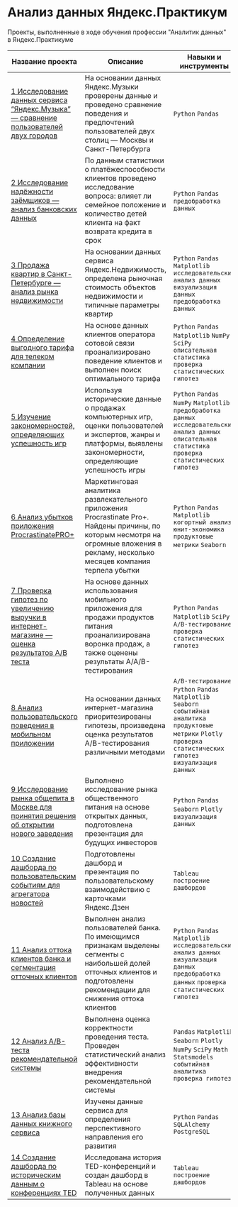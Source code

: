 # Анализ данных Яндекс.Практикум
Проекты, выполненные в ходе обучения профессии "Аналитик данных" в Яндекс.Практикуме

| Название проекта | Описание | Навыки и инструменты |
|---|---|---|
| [1 Исследование данных сервиса “Яндекс.Музыка” — сравнение пользователей двух городов](https://github.com/GlotovAlex/yandex_praktikum_projects/tree/main/01_Исследование_данных_сервиса_Яндекс.Музыка) | На основании данных Яндекс.Музыки проверены данные и проведено сравнение поведения и предпочтений пользователей двух столиц — Москвы и Санкт-Петербурга | `Python` `Pandas` |
| [2 Исследование надёжности заёмщиков — анализ банковских данных](https://github.com/GlotovAlex/yandex_praktikum_projects/tree/main/02_Исследование_надежности_заемщиков) | По данным статистики о платёжеспособности клиентов проведено исследование вопроса: влияет ли семейное положение и количество детей клиента на факт возврата кредита в срок | `Python` `Pandas` `предобработка данных` |
| [3 Продажа квартир в Санкт-Петербурге — анализ рынка недвижимости](https://github.com/GlotovAlex/yandex_praktikum_projects/tree/main/03_Анализ_рынка_недвижимости_СПб) | На основании данных сервиса Яндекс.Недвижимость, определена рыночная стоимость объектов недвижимости и типичные параметры квартир | `Python` `Pandas` `Matplotlib` `исследовательский анализ данных` `визуализация данных` `предобработка данных` |
| [4 Определение выгодного тарифа для телеком компании](https://github.com/GlotovAlex/yandex_praktikum_projects/tree/main/04_Определение_выгодного_тарифа_телеком_компании) | На основе данных клиентов оператора сотовой связи проанализировано поведение клиентов и выполнен поиск оптимального тарифа | `Python` `Pandas` `Matplotlib` `NumPy` `SciPy` `описательная статистика` `проверка статистических гипотез` |
| [5 Изучение закономерностей, определяющих успешность игр](https://github.com/GlotovAlex/yandex_praktikum_projects/tree/main/05_Изучение_закономерностей_определяющих_успешность_игр) | Используя исторические данные о продажах компьютерных игр, оценки пользователей и экспертов, жанры и платформы, выявлены закономерности, определяющие успешность игры  | `Python` `Pandas` `NumPy` `Matplotlib` `предобработка данных` `исследовательский анализ данных` `описательная статистика` `проверка статистических гипотез` |
| [6 Анализ убытков приложения ProcrastinatePRO+](https://github.com/GlotovAlex/yandex_praktikum_projects/tree/main/06_Анализ_убытков_приложения_ProcrastinatePRO%2B) | Маркетинговая аналитика развлекательного приложения Procrastinate Pro+. Найдены причины, по которым несмотря на огромные вложения в рекламу, несколько месяцев компания терпела убытки | `Python` `Pandas` `Matplotlib` `когортный анализ` `юнит-экономика` `продуктовые метрики` `Seaborn` |
| [7 Проверка гипотез по увеличению выручки в интернет-магазине — оценка результатов A/B теста](https://github.com/GlotovAlex/yandex_praktikum_projects/tree/main/07_Проверка_гипотез_по_увеличению_выручки_в_интернет-магазине) | На основе данных использования мобильного приложения для продажи продуктов питания проанализирована воронка продаж, а также оценены результаты A/A/B-тестирования | `Python` `Pandas` `Matplotlib` `SciPy` `A/B-тестирование` `проверка статистических гипотез` |
| [8 Анализ пользовательского поведения в мобильном приложении](https://github.com/GlotovAlex/yandex_praktikum_projects/tree/main/08_Анализ_пользовательского_поведения_в_мобильном_приложении) | На основании данных интернет-магазина приоритезированы гипотезы, произведена оценка результатов A/B-тестирования различными методами  | `A/B-тестирование` `Python` `Pandas` `Matplotlib` `Seaborn` `событийная аналитика` `продуктовые метрики` `Plotly` `проверка статистических гипотез` `визуализация данных` |
| [9 Исследование рынка общепита в Москве для принятия решения об открытии нового заведения](https://github.com/GlotovAlex/yandex_praktikum_projects/tree/main/09_Исследование_рынка_общепита_в_Москве) | Выполнено исследование рынка общественного питания на основе открытых данных, подготовлена презентация для будущих инвесторов | `Python` `Pandas` `Seaborn` `Plotly` `визуализация данных` |
| [10 Создание дашборда по пользовательским событиям для агрегатора новостей](https://github.com/GlotovAlex/yandex_praktikum_projects/tree/main/10_Дашборд_Яндекс.Дзен) | Подготовлены дашборд и презентация по пользовательскому взаимодействию с карточками Яндекс.Дзен | `Tableau` `построение дашбордов` |
| [11 Анализ оттока клиентов банка и сегментация отточных клиентов](https://github.com/GlotovAlex/yandex_praktikum_projects/tree/main/11_Анализ_оттока_клиентов_банка) | Выполнен анализ пользователей банка. По имеющимся признакам выделены сегменты с наибольшей долей отточных клиентов и подготовлены рекомендации для снижения оттока клиентов | `Python` `Pandas` `Matplotlib` `исследовательский анализ данных` `визуализация данных` `предобработка данных` `проверка статистических гипотез` |
| [12 Анализ А/В-теста рекомендательной системы](https://github.com/GlotovAlex/yandex_praktikum_projects/tree/main/12_Анализ_А_В_теста_рекомендательной_системы) | Выполнена оценка корректности проведения теста. Проведен статистический анализ эффективности внедрения рекомендательной системы | `Pandas` `Matplotlib` `Seaborn` `Plotly` `NumPy` `SciPy` `Math` `Statsmodels` `событийная аналитика` `проверка гипотез` |
| [13 Анализ базы данных книжного сервиса](https://github.com/GlotovAlex/yandex_praktikum_projects/tree/main/13_Анализ_базы_данных_книжного_сервиса) | Изучены данные сервиса для определения перспективного направления его развития | `Python` `Pandas` `SQLAlchemy` `PostgreSQL` |
| [14 Создание дашборда по историческим данным о конференциях TED](https://github.com/GlotovAlex/yandex_praktikum_projects/tree/main/14_Дашборд_TED) | Исследована история TED-конференций и создан дашборд в Tableau на основе полученных данных | `Tableau` `построение дашбордов` |
